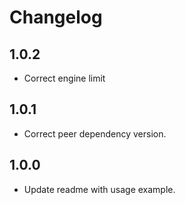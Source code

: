 # Changelog

## 1.0.2
* Correct engine limit

## 1.0.1
* Correct peer dependency version.

## 1.0.0
* Update readme with usage example.
